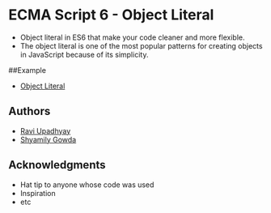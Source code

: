 # ECMA Script 6 - Object Literal
* Object literal in ES6 that make your code cleaner and more flexible.
* The object literal is one of the most popular patterns for creating objects in JavaScript because of its simplicity.

##Example 
* [Object Literal](https://codepen.io/shyamily-gowda/pen/vrwjqP)

## Authors

* [Ravi Upadhyay](https://github.com/Ravi-Upadhyay)
* [Shyamily Gowda](https://github.com/shyamily-gowda)

## Acknowledgments

* Hat tip to anyone whose code was used
* Inspiration
* etc


